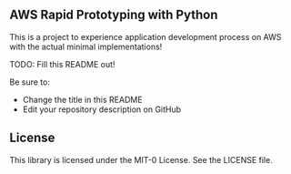 ## AWS Rapid Prototyping with Python

This is a project to experience application development process on AWS with the actual minimal implementations!

TODO: Fill this README out!

Be sure to:

* Change the title in this README
* Edit your repository description on GitHub

## License

This library is licensed under the MIT-0 License. See the LICENSE file.
